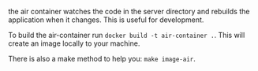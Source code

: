 the air container watches the code in the server directory and rebuilds the application when it changes. This is useful for development. 

To build the air-container run `docker build -t air-container .`.
This will create an image locally to your machine.

There is also a make method to help you: `make image-air`.

